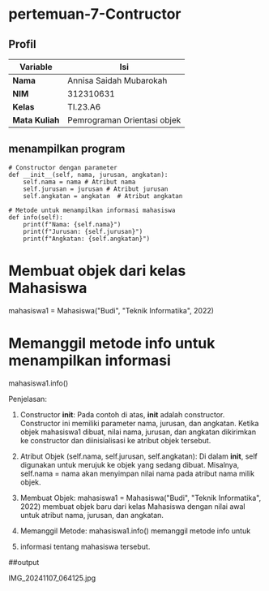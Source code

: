 # pertemuan-7-Contructor
## Profil
| Variable | Isi |
| -------- | --- |
| **Nama** | Annisa Saidah Mubarokah |
| **NIM** | 312310631 |
| **Kelas** | TI.23.A6 |
| **Mata Kuliah** | Pemrograman Orientasi objek |


## menampilkan program

    # Constructor dengan parameter
    def __init__(self, nama, jurusan, angkatan):
        self.nama = nama # Atribut nama
        self.jurusan = jurusan # Atribut jurusan
        self.angkatan = angkatan  # Atribut angkatan

    # Metode untuk menampilkan informasi mahasiswa
    def info(self):
        print(f"Nama: {self.nama}")
        print(f"Jurusan: {self.jurusan}")
        print(f"Angkatan: {self.angkatan}")

# Membuat objek dari kelas Mahasiswa
mahasiswa1 = Mahasiswa("Budi", "Teknik Informatika", 2022)

# Memanggil metode info untuk menampilkan informasi
mahasiswa1.info()

Penjelasan:

1. Constructor __init__: Pada contoh di atas, __init__ adalah constructor. Constructor ini memiliki parameter nama, jurusan, dan angkatan. Ketika objek mahasiswa1 dibuat, nilai nama, jurusan, dan angkatan dikirimkan ke constructor dan diinisialisasi ke atribut objek tersebut.


2. Atribut Objek (self.nama, self.jurusan, self.angkatan): Di dalam __init__, self digunakan untuk merujuk ke objek yang sedang dibuat. Misalnya, self.nama = nama akan menyimpan nilai nama pada atribut nama milik objek.


3. Membuat Objek: mahasiswa1 = Mahasiswa("Budi", "Teknik Informatika", 2022) membuat objek baru dari kelas Mahasiswa dengan nilai awal untuk atribut nama, jurusan, dan angkatan.


4. Memanggil Metode: mahasiswa1.info() memanggil metode info untuk
5.  informasi tentang mahasiswa tersebut.

   ##output
   
IMG_20241107_064125.jpg

   
